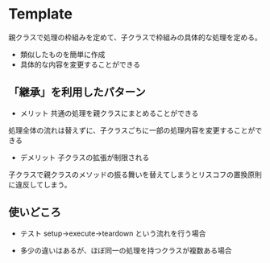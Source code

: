 # Template

親クラスで処理の枠組みを定めて、子クラスで枠組みの具体的な処理を定める。

- 類似したものを簡単に作成
- 具体的な内容を変更することができる

## 「継承」を利用したパターン

- メリット
  共通の処理を親クラスにまとめることができる

処理全体の流れは替えずに、子クラスごちに一部の処理内容を変更することができる

- デメリット
  子クラスの拡張が制限される

子クラスで親クラスのメソッドの振る舞いを替えてしまうとリスコフの置換原則に違反してしまう。

## 使いどころ

- テスト
  setup->execute->teardown という流れを行う場合

- 多少の違いはあるが、ほぼ同一の処理を持つクラスが複数ある場合
